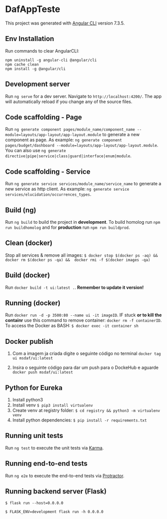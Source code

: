 # DafAppTeste

This project was generated with [Angular CLI](https://github.com/angular/angular-cli) version 7.3.5.

## Env Installation

Run commands to clear AngularCLI:
```shell
npm uninstall -g angular-cli @angular/cli
npm cache clean
npm install -g @angular/cli
```

## Development server

Run `ng serve` for a dev server. Navigate to `http://localhost:4200/`. The app will automatically reload if you change any of the source files.

## Code scaffolding - Page

Run `ng generate component pages/module_name/component_name --module=layouts/app-layout/app-layout.module` to generate a new component as page. As example: `ng generate component pages/budget/dashboard --module=layouts/app-layout/app-layout.module`. You can also use `ng generate directive|pipe|service|class|guard|interface|enum|module`.

## Code scaffolding - Service

Run `ng generate service services/module_name/service_name` to generate a new service as http client. As example: `ng generate service services/elucidation/occurrences_types`.

## Build (ng)

Run `ng build` to build the project in __development__. To build homolog run `npm run buildhomolog` and for __production__ run `npm run buildprod`.

## Clean (docker)

Stop all services & remove all images: ```$ docker stop $(docker ps -aq) && docker rm $(docker ps -qa) &&  docker rmi -f $(docker images -qa)```

## Build (docker)

Run `docker build -t ui:latest .`. __Remember to update it version!__

## Running (docker)

 Run `docker run -d -p 3500:80 --name ui -it imageID`. IF stuck __or to kill the containr__ use this command to remove container: `docker rm -f containerID`. To access the Docker as BASH: ``$ docker exec -it container sh``

## Docker publish

1. Com a imagem ja criada digite o seguinte código no terminal
`docker tag ui msdaf/ui:latest`

2. Insira o seguinte código para dar um push para o DockeHub e aguarde
`docker push msdaf/ui:latest`

## Python for Eureka

1. Install python3
2. Install venv ``$ pip3 install virtualenv``
3. Create venv at registry folder: ``$ cd registry && python3 -m virtualenv venv``
4. Install python dependencies: ``$ pip install -r requirements.txt``

## Running unit tests

Run `ng test` to execute the unit tests via [Karma](https://karma-runner.github.io).

## Running end-to-end tests

Run `ng e2e` to execute the end-to-end tests via [Protractor](http://www.protractortest.org/).

## Running backend server (Flask)

```$ flask run --host=0.0.0.0```

```$ FLASK_ENV=development flask run -h 0.0.0.0```

